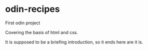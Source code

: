 # odin-recipes
First odin project

Covering the basis of html and css.

It is supposed to be a briefing introduction, so it ends here are it is.
